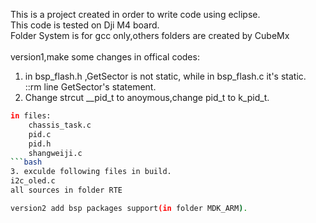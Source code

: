 This is a project created in order to write code using eclipse.<br>
This code is tested on Dji M4 board.<br>
Folder System is for gcc only,others folders are created by CubeMx<br>
<br>
version1,make some changes in offical codes:<br>
1. in bsp_flash.h ,GetSector is not static, while in bsp_flash.c it's static.<br>
::rm line GetSector's statement.
2. Change strcut __pid_t to anoymous,change pid_t to k_pid_t.
```bash
in files:
    chassis_task.c
    pid.c
    pid.h
    shangweiji.c
```bash
3. exculde following files in build.
i2c_oled.c
all sources in folder RTE

version2 add bsp packages support(in folder MDK_ARM).
